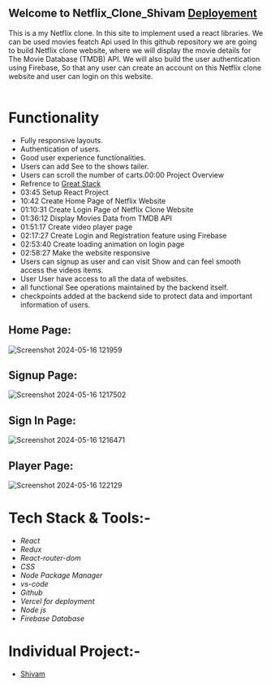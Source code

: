 ## Welcome to Netflix_Clone_Shivam [Deployement](https://netflix-clone-shivam-one.vercel.app)
This is a my Netflix clone. In this site to implement used a react libraries. We can be used movies featch Api used In this github repository we are going to build Netflix clone website, where we will display the movie details for The Movie Database (TMDB) API. We will also build the user authentication using Firebase, So that any user can create an account on this Netflix clone website and user can login on this website.
<br/>
<br/>
# Functionality
 - Fully responsive layouts.
 - Authentication of users.
 - Good user experience functionalities.
 - Users can add See to the shows tailer.
 - Users can scroll the number of carts.00:00 Project Overview
 - Refrence to  [Great Stack](https://youtu.be/YQQD67N5pi0?si=oIGRVzm_0rKat9ck)
 - 03:45 Setup React Project
 - 10:42 Create Home Page of Netflix Website
 - 01:10:31 Create Login Page of Netflix Clone Website
 - 01:36:12 Display Movies Data from TMDB API
 - 01:51:17 Create video player page
 - 02:17:27 Create Login and Registration feature using Firebase
 - 02:53:40 Create loading animation on login page
 - 02:58:27 Make the website responsive
 - Users can signup as user and can visit Show and can feel smooth access the videos items.
 - User User have access to all the data of websites.
 - all functional See operations maintained by the backend itself.
 - checkpoints added at the backend side to protect data and important information of users.

## Home Page:
![Screenshot 2024-05-16 121959](https://github.com/shivamji642002/Netflix_Clone_Shivam/assets/96495804/86130156-11e9-46b1-a695-1622aa61a7ad)
## Signup Page:
![Screenshot 2024-05-16 1217502](https://github.com/shivamji642002/Netflix_Clone_Shivam/assets/96495804/fec03616-a57b-4bc7-bca1-c9b5f9c0d069)
## Sign In Page:
![Screenshot 2024-05-16 1216471](https://github.com/shivamji642002/Netflix_Clone_Shivam/assets/96495804/a103d212-4aa9-437d-b197-8ee819483b94)
## Player Page:
![Screenshot 2024-05-16 122129](https://github.com/shivamji642002/Netflix_Clone_Shivam/assets/96495804/0817453a-0eb6-43ed-ba69-5988b8077da5)

# Tech Stack & Tools:-
- *React*
- *Redux*
- *React-router-dom*
- *CSS*
- *Node Package Manager*
- *vs-code*
- *Github*
- *Vercel for deployment*
- *Node js*
- *Firebase Database*



# Individual Project:- 
  - [Shivam](https://github.com/shivamji642002)
  





